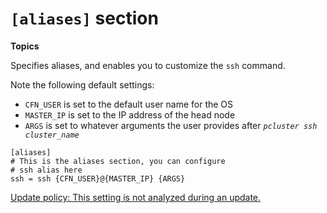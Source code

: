 # `[aliases]` section<a name="aliases"></a>

**Topics**

Specifies aliases, and enables you to customize the `ssh` command\.

Note the following default settings:
+ `CFN_USER` is set to the default user name for the OS
+ `MASTER_IP` is set to the IP address of the head node
+ `ARGS` is set to whatever arguments the user provides after *`pcluster ssh cluster_name`*

```
[aliases]
# This is the aliases section, you can configure
# ssh alias here
ssh = ssh {CFN_USER}@{MASTER_IP} {ARGS}
```

[Update policy: This setting is not analyzed during an update.](using-pcluster-update.md#update-policy-setting-ignored)